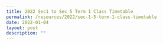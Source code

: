 ```yaml
---
title: 2022 Sec1 to Sec 5 Term 1 Class Timetable
permalink: /resources/2022/sec-1-5-term-1-class-timetable
date: 2022-01-04
layout: post
description: ""
---
```

